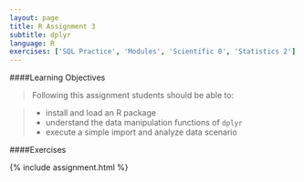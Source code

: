 ```yaml
---
layout: page
title: R Assignment 3
subtitle: dplyr
language: R
exercises: ['SQL Practice', 'Modules', 'Scientific 0', 'Statistics 2']
---
```


####Learning Objectives

> Following this assignment students should be able to:

> - install and load an R package
> - understand the data manipulation functions of `dplyr`
> - execute a simple import and analyze data scenario

####Exercises

{% include assignment.html %}
